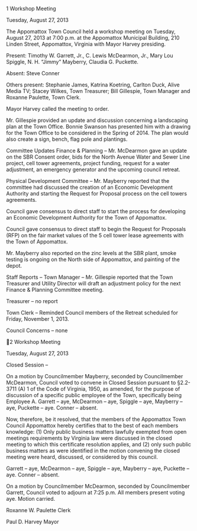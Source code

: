1  Workshop Meeting

Tuesday, August 27, 2013

The Appomattox Town Council held a workshop meeting on Tuesday, August 27, 2013 at 7:00
p.m. at the Appomattox Municipal Building, 210 Linden Street, Appomattox, Virginia with
Mayor Harvey presiding.

Present:  Timothy W. Garrett, Jr., C. Lewis McDearmon, Jr., Mary Lou Spiggle, N. H. “Jimmy”
Mayberry, Claudia G. Puckette.

Absent:  Steve Conner

Others present:  Stephanie James, Katrina Koetring, Carlton Duck, Alive Media TV; Stacey
Wilkes, Town Treasurer; Bill Gillespie, Town Manager and Roxanne Paulette, Town Clerk.

Mayor Harvey called the meeting to order.

Mr. Gillespie provided an update and discussion concerning a landscaping plan at the Town
Office.  Bonnie Swanson has presented him with a drawing for the Town Office to be considered
in the Spring of 2014.  The plan would also create a sign, bench, flag pole and plantings.

Committee Updates
Finance & Planning – Mr. McDearmon gave an update on the SBR Consent order, bids for the
North Avenue Water and Sewer Line project, cell tower agreements, project funding, request for
a water adjustment, an emergency generator and the upcoming council retreat.

Physical Development Committee – Mr. Mayberry reported that the committee had discussed the
creation of an Economic Development Authority and starting the Request for Proposal process
on the cell towers agreements.

Council gave consensus to direct staff to start the process for developing an Economic
Development Authority for the Town of Appomattox.

Council gave consensus to direct staff to begin the Request for Proposals (RFP) on the fair
market values of the 5 cell tower lease agreements with the Town of Appomattox.

Mr. Mayberry also reported on the zinc levels at the SBR plant, smoke testing is ongoing on the
North side of Appomattox, and painting of the depot.

Staff Reports –
Town Manager – Mr. Gillespie reported that the Town Treasurer and Utility Director will draft
an adjustment policy for the next Finance & Planning Committee meeting.

Treasurer – no report

Town Clerk – Reminded Council members of the Retreat scheduled for Friday, November 1,
2013.

Council Concerns – none

2  Workshop Meeting

Tuesday, August 27, 2013

Closed Session –

On a motion by Councilmember Mayberry, seconded by Councilmember McDearmon, Council
voted to convene in Closed Session pursuant to §2.2-3711 (A) 1 of the Code of Virginia, 1950,
as amended, for the purpose of discussion of a specific public employee of the Town,
specifically being Employee A.
Garrett – aye, McDearmon – aye, Spiggle – aye, Mayberry – aye, Puckette – aye.  Conner –
absent.

Now, therefore, be it resolved, that the members of the Appomattox Town Council Appomattox
hereby certifies that to the best of each members knowledge: (1) Only public business matters
lawfully exempted from open meetings requirements by Virginia law were discussed in the
closed meeting to which this certificate resolution applies, and (2) only such public business
matters as were identified in the motion convening the closed meeting were heard, discussed, or
considered by this council.

Garrett – aye, McDearmon – aye, Spiggle – aye, Mayberry – aye, Puckette – aye.  Conner –
absent.

On a motion by Councilmember McDearmon, seconded by Councilmember Garrett, Council
voted to adjourn at 7:25 p.m.  All members present voting aye.  Motion carried.

Roxanne W. Paulette
Clerk

Paul D. Harvey
Mayor

